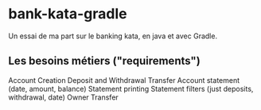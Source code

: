 # bank-kata-gradle

Un essai de ma part sur le banking kata, en java et avec Gradle.

## Les besoins métiers ("requirements") 

Account Creation
Deposit and Withdrawal
Transfer
Account statement (date, amount, balance)
Statement printing
Statement filters (just deposits, withdrawal, date)
Owner Transfer
